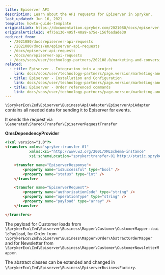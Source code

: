 ```yaml
---
title: Episerver API
description: Learn about the API requests for Episerver in Spryker.
last_updated: Jun 16, 2021
template: howto-guide-template
originalLink: https://documentation.spryker.com/2021080/docs/episerver-api-requests
originalArticleId: 4f75a136-495f-40a9-a75e-156f6adade30
redirect_from:
  - /2021080/docs/episerver-api-requests
  - /2021080/docs/en/episerver-api-requests
  - /docs/episerver-api-requests
  - /docs/en/episerver-api-requests
  - /docs/scos/user/technology-partners/202108.0/marketing-and-conversion/customer-communication/episerver/technical-details-and-howtos/episerver-api-requests.html
related:
  - title: Episerver - Integration into a project
    link: docs/scos/user/technology-partners/page.version/marketing-and-conversion/customer-communication/episerver/integrating-episerver.html
  - title: Episerver - Installation and Configuration
    link: docs/scos/user/technology-partners/page.version/marketing-and-conversion/customer-communication/episerver/installing-and-configuring-episerver.html
  - title: Episerver - Order referenced commands
    link: docs/scos/user/technology-partners/page.version/marketing-and-conversion/customer-communication/episerver/technical-details-and-howtos/episerver-order-referenced-commands.html
---
```


`\SprykerEco\Zed\Episerver\Business\Api\Adapter\EpiserverApiAdapter` contains all needed data for sending it to Episerver for events.

It sends the request via `\Generated\Shared\Transfer\EpiserverRequestTransfer`

**OmsDependencyProvider**

```html
<?xml version="1.0"?>
<transfers xmlns="spryker:transfer-01"
           xmlns:xsi="http://www.w3.org/2001/XMLSchema-instance"
           xsi:schemaLocation="spryker:transfer-01 http://static.spryker.com/transfer-01.xsd" >

    <transfer name="EpiserverResponse">
        <property name="isSuccessful" type="bool" />
        <property name="status" type="int" />
    </transfer>

    <transfer name="EpiserverRequest">
        <property name="authorizationCode" type="string" />
        <property name="operationType" type="string" />
        <property name="payload" type="array" />
    </transfer>

</transfers>
```

The payload for Customer loads from `\SprykerEco\Zed\Episerver\Business\Mapper\Customer\CustomerMapper::buildPayload`, for Order from `\SprykerEco\Zed\Episerver\Business\Mapper\Order\AbstractOrderMapper` and for Newsletter from `\SprykerEco\Zed\Episerver\Business\Mapper\Customer\CustomerNewsletterMapper`.

The abstract classes can be extended and changed in `\SprykerEco\Zed\Episerver\Business\EpiserverBusinessFactory`.
